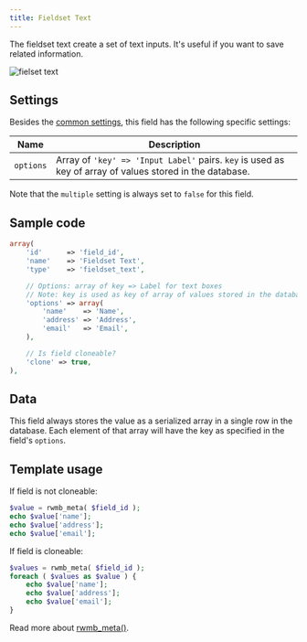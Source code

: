 ```yaml
---
title: Fieldset Text
---
```


The fieldset text create a set of text inputs. It's useful if you want to save related information.

![fielset text](https://i.imgur.com/qh3pfUd.png)

## Settings

Besides the [common settings](/field-settings/), this field has the following specific settings:

Name | Description
--- | ---
`options` | Array of `'key' => 'Input Label'` pairs. `key` is used as key of array of values stored in the database.

Note that the `multiple` setting is always set to `false` for this field.

## Sample code

```php
array(
    'id'      => 'field_id',
    'name'    => 'Fieldset Text',
    'type'    => 'fieldset_text',

    // Options: array of key => Label for text boxes
    // Note: key is used as key of array of values stored in the database
    'options' => array(
        'name'    => 'Name',
        'address' => 'Address',
        'email'   => 'Email',
    ),

    // Is field cloneable?
    'clone' => true,
),
```

## Data

This field always stores the value as a serialized array in a single row in the database. Each element of that array will have the key as specified in the field's `options`.

## Template usage

If field is not cloneable:

```php
$value = rwmb_meta( $field_id );
echo $value['name'];
echo $value['address'];
echo $value['email'];
```

If field is cloneable:

```php
$values = rwmb_meta( $field_id );
foreach ( $values as $value ) {
    echo $value['name'];
    echo $value['address'];
    echo $value['email'];
}
```

Read more about [rwmb_meta()](/functions/rwmb-meta/).
